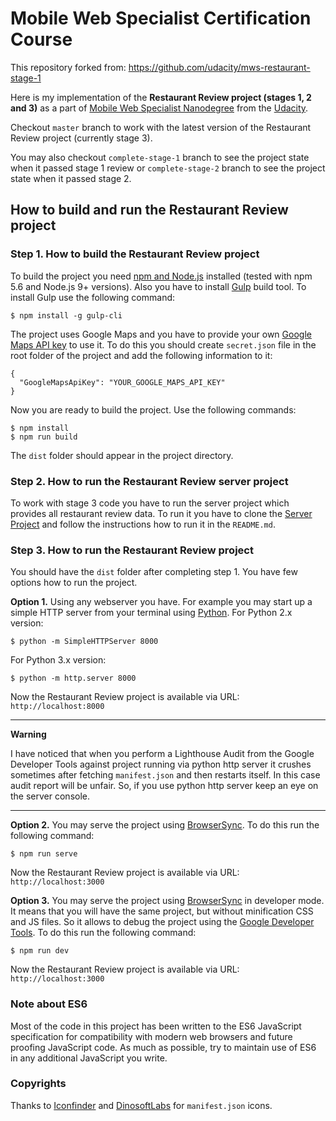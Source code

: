 # Mobile Web Specialist Certification Course
This repository forked from: https://github.com/udacity/mws-restaurant-stage-1

Here is my implementation of the **Restaurant Review project (stages 1, 2 and 3)** as a part of [Mobile Web Specialist Nanodegree](https://www.udacity.com/course/mobile-web-specialist-nanodegree--nd024) from the [Udacity](https://www.udacity.com).

Checkout `master` branch to work with the latest version of the Restaurant Review project (currently stage 3).

You may also checkout `complete-stage-1` branch to see the project state when it passed stage 1 review or `complete-stage-2` branch to see the project state when it passed stage 2.

## How to build and run the Restaurant Review project

### Step 1. How to build the Restaurant Review project
To build the project you need [npm and Node.js](https://nodejs.org/) installed (tested with npm 5.6 and Node.js 9+ versions). Also you have to install [Gulp](https://gulpjs.com/) build tool.
To install Gulp use the following command:
```
$ npm install -g gulp-cli
```
The project uses Google Maps and you have to provide your own [Google Maps API key](https://developers.google.com/maps/documentation/javascript/get-api-key) to use it. To do this you should create `secret.json` file in the root folder of the project and add the following information to it:
```
{
  "GoogleMapsApiKey": "YOUR_GOOGLE_MAPS_API_KEY"
}
```

Now you are ready to build the project. Use the following commands:
```
$ npm install
$ npm run build
```
The `dist` folder should appear in the project directory.

### Step 2. How to run the Restaurant Review server project
To work with stage 3 code you have to run the server project which provides all restaurant review data. To run it you have to clone the [Server Project](https://github.com/udacity/mws-restaurant-stage-3) and follow the instructions how to run it in the `README.md`.

### Step 3. How to run the Restaurant Review project
You should have the `dist` folder after completing step 1. You have few options how to run the project.

**Option 1.** Using any webserver you have. For example you may start up a simple HTTP server from your terminal using [Python](https://www.python.org/).
For Python 2.x version:
```
$ python -m SimpleHTTPServer 8000
```

For Python 3.x version:
```
$ python -m http.server 8000
```
Now the Restaurant Review project is available via URL: `http://localhost:8000`

---
**Warning**

I have noticed that when you perform a Lighthouse Audit from the Google Developer Tools against project running via python http server it crushes sometimes after fetching `manifest.json` and then restarts itself. In this case audit report will be unfair. So, if you use python http server keep an eye on the server console.

---

**Option 2.** You may serve the project using [BrowserSync](https://browsersync.io/). To do this run the following command:
```
$ npm run serve
```
Now the Restaurant Review project is available via URL: `http://localhost:3000`


**Option 3.** You may serve the project using [BrowserSync](https://browsersync.io/) in developer mode. It means that you will have the same project, but without minification CSS and JS files. So it allows to debug the project using the [Google Developer Tools](https://developer.chrome.com/devtools). To do this run the following command:
```
$ npm run dev
```
Now the Restaurant Review project is available via URL: `http://localhost:3000`

### Note about ES6

Most of the code in this project has been written to the ES6 JavaScript specification for compatibility with modern web browsers and future proofing JavaScript code. As much as possible, try to maintain use of ES6 in any additional JavaScript you write. 

### Copyrights
Thanks to [Iconfinder](https://www.iconfinder.com/) and  [DinosoftLabs](https://www.iconfinder.com/dinosoftlabs) for `manifest.json` icons.
